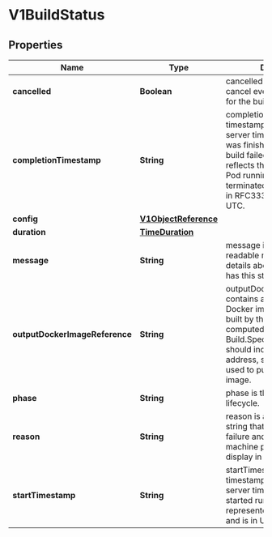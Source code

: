 
# V1BuildStatus

## Properties
Name | Type | Description | Notes
------------ | ------------- | ------------- | -------------
**cancelled** | **Boolean** | cancelled describes if a cancel event was triggered for the build. |  [optional]
**completionTimestamp** | **String** | completionTimestamp is a timestamp representing the server time when this Build was finished, whether that build failed or succeeded.  It reflects the time at which the Pod running the Build terminated. It is represented in RFC3339 form and is in UTC. |  [optional]
**config** | [**V1ObjectReference**](V1ObjectReference.md) |  |  [optional]
**duration** | [**TimeDuration**](TimeDuration.md) |  |  [optional]
**message** | **String** | message is a human-readable message indicating details about why the build has this status. |  [optional]
**outputDockerImageReference** | **String** | outputDockerImageReference contains a reference to the Docker image that will be built by this build. Its value is computed from Build.Spec.Output.To, and should include the registry address, so that it can be used to push and pull the image. |  [optional]
**phase** | **String** | phase is the point in the build lifecycle. | 
**reason** | **String** | reason is a brief CamelCase string that describes any failure and is meant for machine parsing and tidy display in the CLI. |  [optional]
**startTimestamp** | **String** | startTimestamp is a timestamp representing the server time when this Build started running in a Pod. It is represented in RFC3339 form and is in UTC. |  [optional]



